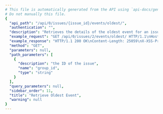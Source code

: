 ```yaml
---
# This file is automatically generated from the API using `api-docs/generate.py`
# Do not manually this file.
{
  "api_path": "/api/0/issues/{issue_id}/events/oldest/", 
  "authentication": "", 
  "description": "Retrieves the details of the oldest event for an issue.", 
  "example_request": "GET /api/0/issues/2/events/oldest/ HTTP/1.1\nHost: sentry.io\nAuthorization: Bearer {base64-encoded-key-here}", 
  "example_response": "HTTP/1.1 200 OK\nContent-Length: 25059\nX-XSS-Protection: 1; mode=block\nContent-Language: en\nX-Content-Type-Options: nosniff\nVary: Accept-Language, Cookie\nAllow: GET, HEAD, OPTIONS\nX-Frame-Options: deny\nContent-Type: application/json\n\n{\n  \"_meta\": {\n    \"context\": null, \n    \"contexts\": null, \n    \"entries\": {}, \n    \"message\": null, \n    \"packages\": null, \n    \"sdk\": null, \n    \"tags\": {}, \n    \"user\": null\n  }, \n  \"context\": {\n    \"emptyList\": [], \n    \"emptyMap\": {}, \n    \"length\": 10837790, \n    \"results\": [\n      1, \n      2, \n      3, \n      4, \n      5\n    ], \n    \"session\": {\n      \"foo\": \"bar\"\n    }, \n    \"unauthorized\": false, \n    \"url\": \"http://example.org/foo/bar/\"\n  }, \n  \"contexts\": {}, \n  \"dateCreated\": \"2018-11-06T17:23:09Z\", \n  \"dateReceived\": \"2018-11-06T17:23:09Z\", \n  \"dist\": null, \n  \"entries\": [\n    {\n      \"data\": {\n        \"formatted\": \"This is an example java exception\", \n        \"message\": \"Authentication failed, token expired!\"\n      }, \n      \"type\": \"message\"\n    }, \n    {\n      \"data\": {\n        \"excOmitted\": null, \n        \"hasSystemFrames\": true, \n        \"values\": [\n          {\n            \"mechanism\": null, \n            \"module\": \"io.sentry.example\", \n            \"rawStacktrace\": null, \n            \"stacktrace\": {\n              \"frames\": [\n                {\n                  \"absPath\": \"Thread.java\", \n                  \"colNo\": null, \n                  \"context\": [], \n                  \"errors\": null, \n                  \"filename\": \"Thread.java\", \n                  \"function\": \"run\", \n                  \"inApp\": false, \n                  \"instructionAddr\": null, \n                  \"lineNo\": 748, \n                  \"module\": \"java.lang.Thread\", \n                  \"package\": null, \n                  \"platform\": null, \n                  \"symbol\": null, \n                  \"symbolAddr\": null, \n                  \"trust\": null, \n                  \"vars\": {}\n                }, \n                {\n                  \"absPath\": \"TaskThread.java\", \n                  \"colNo\": null, \n                  \"context\": [], \n                  \"errors\": null, \n                  \"filename\": \"TaskThread.java\", \n                  \"function\": \"run\", \n                  \"inApp\": false, \n                  \"instructionAddr\": null, \n                  \"lineNo\": 61, \n                  \"module\": \"org.apache.tomcat.util.threads.TaskThread$WrappingRunnable\", \n                  \"package\": null, \n                  \"platform\": null, \n                  \"symbol\": null, \n                  \"symbolAddr\": null, \n                  \"trust\": null, \n                  \"vars\": {}\n                }, \n                {\n                  \"absPath\": \"ThreadPoolExecutor.java\", \n                  \"colNo\": null, \n                  \"context\": [], \n                  \"errors\": null, \n                  \"filename\": \"ThreadPoolExecutor.java\", \n                  \"function\": \"run\", \n                  \"inApp\": false, \n                  \"instructionAddr\": null, \n                  \"lineNo\": 624, \n                  \"module\": \"java.util.concurrent.ThreadPoolExecutor$Worker\", \n                  \"package\": null, \n                  \"platform\": null, \n                  \"symbol\": null, \n                  \"symbolAddr\": null, \n                  \"trust\": null, \n                  \"vars\": {}\n                }, \n                {\n                  \"absPath\": \"ThreadPoolExecutor.java\", \n                  \"colNo\": null, \n                  \"context\": [], \n                  \"errors\": null, \n                  \"filename\": \"ThreadPoolExecutor.java\", \n                  \"function\": \"runWorker\", \n                  \"inApp\": false, \n                  \"instructionAddr\": null, \n                  \"lineNo\": 1149, \n                  \"module\": \"java.util.concurrent.ThreadPoolExecutor\", \n                  \"package\": null, \n                  \"platform\": null, \n                  \"symbol\": null, \n                  \"symbolAddr\": null, \n                  \"trust\": null, \n                  \"vars\": {}\n                }, \n                {\n                  \"absPath\": \"SocketProcessorBase.java\", \n                  \"colNo\": null, \n                  \"context\": [], \n                  \"errors\": null, \n                  \"filename\": \"SocketProcessorBase.java\", \n                  \"function\": \"run\", \n                  \"inApp\": false, \n                  \"instructionAddr\": null, \n                  \"lineNo\": 49, \n                  \"module\": \"org.apache.tomcat.util.net.SocketProcessorBase\", \n                  \"package\": null, \n                  \"platform\": null, \n                  \"symbol\": null, \n                  \"symbolAddr\": null, \n                  \"trust\": null, \n                  \"vars\": {}\n                }, \n                {\n                  \"absPath\": \"NioEndpoint.java\", \n                  \"colNo\": null, \n                  \"context\": [], \n                  \"errors\": null, \n                  \"filename\": \"NioEndpoint.java\", \n                  \"function\": \"doRun\", \n                  \"inApp\": false, \n                  \"instructionAddr\": null, \n                  \"lineNo\": 1434, \n                  \"module\": \"org.apache.tomcat.util.net.NioEndpoint$SocketProcessor\", \n                  \"package\": null, \n                  \"platform\": null, \n                  \"symbol\": null, \n                  \"symbolAddr\": null, \n                  \"trust\": null, \n                  \"vars\": {}\n                }, \n                {\n                  \"absPath\": \"AbstractProtocol.java\", \n                  \"colNo\": null, \n                  \"context\": [], \n                  \"errors\": null, \n                  \"filename\": \"AbstractProtocol.java\", \n                  \"function\": \"process\", \n                  \"inApp\": false, \n                  \"instructionAddr\": null, \n                  \"lineNo\": 798, \n                  \"module\": \"org.apache.coyote.AbstractProtocol$ConnectionHandler\", \n                  \"package\": null, \n                  \"platform\": null, \n                  \"symbol\": null, \n                  \"symbolAddr\": null, \n                  \"trust\": null, \n                  \"vars\": {}\n                }, \n                {\n                  \"absPath\": \"AbstractProcessorLight.java\", \n                  \"colNo\": null, \n                  \"context\": [], \n                  \"errors\": null, \n                  \"filename\": \"AbstractProcessorLight.java\", \n                  \"function\": \"process\", \n                  \"inApp\": false, \n                  \"instructionAddr\": null, \n                  \"lineNo\": 66, \n                  \"module\": \"org.apache.coyote.AbstractProcessorLight\", \n                  \"package\": null, \n                  \"platform\": null, \n                  \"symbol\": null, \n                  \"symbolAddr\": null, \n                  \"trust\": null, \n                  \"vars\": {}\n                }, \n                {\n                  \"absPath\": \"Http11Processor.java\", \n                  \"colNo\": null, \n                  \"context\": [], \n                  \"errors\": null, \n                  \"filename\": \"Http11Processor.java\", \n                  \"function\": \"service\", \n                  \"inApp\": false, \n                  \"instructionAddr\": null, \n                  \"lineNo\": 783, \n                  \"module\": \"org.apache.coyote.http11.Http11Processor\", \n                  \"package\": null, \n                  \"platform\": null, \n                  \"symbol\": null, \n                  \"symbolAddr\": null, \n                  \"trust\": null, \n                  \"vars\": {}\n                }, \n                {\n                  \"absPath\": \"CoyoteAdapter.java\", \n                  \"colNo\": null, \n                  \"context\": [], \n                  \"errors\": null, \n                  \"filename\": \"CoyoteAdapter.java\", \n                  \"function\": \"service\", \n                  \"inApp\": false, \n                  \"instructionAddr\": null, \n                  \"lineNo\": 349, \n                  \"module\": \"org.apache.catalina.connector.CoyoteAdapter\", \n                  \"package\": null, \n                  \"platform\": null, \n                  \"symbol\": null, \n                  \"symbolAddr\": null, \n                  \"trust\": null, \n                  \"vars\": {}\n                }, \n                {\n                  \"absPath\": \"StandardEngineValve.java\", \n                  \"colNo\": null, \n                  \"context\": [], \n                  \"errors\": null, \n                  \"filename\": \"StandardEngineValve.java\", \n                  \"function\": \"invoke\", \n                  \"inApp\": false, \n                  \"instructionAddr\": null, \n                  \"lineNo\": 87, \n                  \"module\": \"org.apache.catalina.core.StandardEngineValve\", \n                  \"package\": null, \n                  \"platform\": null, \n                  \"symbol\": null, \n                  \"symbolAddr\": null, \n                  \"trust\": null, \n                  \"vars\": {}\n                }, \n                {\n                  \"absPath\": \"ErrorReportValve.java\", \n                  \"colNo\": null, \n                  \"context\": [], \n                  \"errors\": null, \n                  \"filename\": \"ErrorReportValve.java\", \n                  \"function\": \"invoke\", \n                  \"inApp\": false, \n                  \"instructionAddr\": null, \n                  \"lineNo\": 79, \n                  \"module\": \"org.apache.catalina.valves.ErrorReportValve\", \n                  \"package\": null, \n                  \"platform\": null, \n                  \"symbol\": null, \n                  \"symbolAddr\": null, \n                  \"trust\": null, \n                  \"vars\": {}\n                }, \n                {\n                  \"absPath\": \"StandardHostValve.java\", \n                  \"colNo\": null, \n                  \"context\": [], \n                  \"errors\": null, \n                  \"filename\": \"StandardHostValve.java\", \n                  \"function\": \"invoke\", \n                  \"inApp\": false, \n                  \"instructionAddr\": null, \n                  \"lineNo\": 140, \n                  \"module\": \"org.apache.catalina.core.StandardHostValve\", \n                  \"package\": null, \n                  \"platform\": null, \n                  \"symbol\": null, \n                  \"symbolAddr\": null, \n                  \"trust\": null, \n                  \"vars\": {}\n                }, \n                {\n                  \"absPath\": \"AuthenticatorBase.java\", \n                  \"colNo\": null, \n                  \"context\": [], \n                  \"errors\": null, \n                  \"filename\": \"AuthenticatorBase.java\", \n                  \"function\": \"invoke\", \n                  \"inApp\": false, \n                  \"instructionAddr\": null, \n                  \"lineNo\": 474, \n                  \"module\": \"org.apache.catalina.authenticator.AuthenticatorBase\", \n                  \"package\": null, \n                  \"platform\": null, \n                  \"symbol\": null, \n                  \"symbolAddr\": null, \n                  \"trust\": null, \n                  \"vars\": {}\n                }, \n                {\n                  \"absPath\": \"StandardContextValve.java\", \n                  \"colNo\": null, \n                  \"context\": [], \n                  \"errors\": null, \n                  \"filename\": \"StandardContextValve.java\", \n                  \"function\": \"invoke\", \n                  \"inApp\": false, \n                  \"instructionAddr\": null, \n                  \"lineNo\": 96, \n                  \"module\": \"org.apache.catalina.core.StandardContextValve\", \n                  \"package\": null, \n                  \"platform\": null, \n                  \"symbol\": null, \n                  \"symbolAddr\": null, \n                  \"trust\": null, \n                  \"vars\": {}\n                }, \n                {\n                  \"absPath\": \"StandardWrapperValve.java\", \n                  \"colNo\": null, \n                  \"context\": [], \n                  \"errors\": null, \n                  \"filename\": \"StandardWrapperValve.java\", \n                  \"function\": \"invoke\", \n                  \"inApp\": false, \n                  \"instructionAddr\": null, \n                  \"lineNo\": 198, \n                  \"module\": \"org.apache.catalina.core.StandardWrapperValve\", \n                  \"package\": null, \n                  \"platform\": null, \n                  \"symbol\": null, \n                  \"symbolAddr\": null, \n                  \"trust\": null, \n                  \"vars\": {}\n                }, \n                {\n                  \"absPath\": \"ApplicationFilterChain.java\", \n                  \"colNo\": null, \n                  \"context\": [], \n                  \"errors\": null, \n                  \"filename\": \"ApplicationFilterChain.java\", \n                  \"function\": \"doFilter\", \n                  \"inApp\": false, \n                  \"instructionAddr\": null, \n                  \"lineNo\": 165, \n                  \"module\": \"org.apache.catalina.core.ApplicationFilterChain\", \n                  \"package\": null, \n                  \"platform\": null, \n                  \"symbol\": null, \n                  \"symbolAddr\": null, \n                  \"trust\": null, \n                  \"vars\": {}\n                }, \n                {\n                  \"absPath\": \"ApplicationFilterChain.java\", \n                  \"colNo\": null, \n                  \"context\": [], \n                  \"errors\": null, \n                  \"filename\": \"ApplicationFilterChain.java\", \n                  \"function\": \"internalDoFilter\", \n                  \"inApp\": false, \n                  \"instructionAddr\": null, \n                  \"lineNo\": 192, \n                  \"module\": \"org.apache.catalina.core.ApplicationFilterChain\", \n                  \"package\": null, \n                  \"platform\": null, \n                  \"symbol\": null, \n                  \"symbolAddr\": null, \n                  \"trust\": null, \n                  \"vars\": {}\n                }, \n                {\n                  \"absPath\": \"OncePerRequestFilter.java\", \n                  \"colNo\": null, \n                  \"context\": [], \n                  \"errors\": null, \n                  \"filename\": \"OncePerRequestFilter.java\", \n                  \"function\": \"doFilter\", \n                  \"inApp\": false, \n                  \"instructionAddr\": null, \n                  \"lineNo\": 107, \n                  \"module\": \"org.springframework.web.filter.OncePerRequestFilter\", \n                  \"package\": null, \n                  \"platform\": null, \n                  \"symbol\": null, \n                  \"symbolAddr\": null, \n                  \"trust\": null, \n                  \"vars\": {}\n                }, \n                {\n                  \"absPath\": \"CharacterEncodingFilter.java\", \n                  \"colNo\": null, \n                  \"context\": [], \n                  \"errors\": null, \n                  \"filename\": \"CharacterEncodingFilter.java\", \n                  \"function\": \"doFilterInternal\", \n                  \"inApp\": false, \n                  \"instructionAddr\": null, \n                  \"lineNo\": 197, \n                  \"module\": \"org.springframework.web.filter.CharacterEncodingFilter\", \n                  \"package\": null, \n                  \"platform\": null, \n                  \"symbol\": null, \n                  \"symbolAddr\": null, \n                  \"trust\": null, \n                  \"vars\": {}\n                }, \n                {\n                  \"absPath\": \"ApplicationFilterChain.java\", \n                  \"colNo\": null, \n                  \"context\": [], \n                  \"errors\": null, \n                  \"filename\": \"ApplicationFilterChain.java\", \n                  \"function\": \"doFilter\", \n                  \"inApp\": false, \n                  \"instructionAddr\": null, \n                  \"lineNo\": 165, \n                  \"module\": \"org.apache.catalina.core.ApplicationFilterChain\", \n                  \"package\": null, \n                  \"platform\": null, \n                  \"symbol\": null, \n                  \"symbolAddr\": null, \n                  \"trust\": null, \n                  \"vars\": {}\n                }, \n                {\n                  \"absPath\": \"ApplicationFilterChain.java\", \n                  \"colNo\": null, \n                  \"context\": [], \n                  \"errors\": null, \n                  \"filename\": \"ApplicationFilterChain.java\", \n                  \"function\": \"internalDoFilter\", \n                  \"inApp\": false, \n                  \"instructionAddr\": null, \n                  \"lineNo\": 192, \n                  \"module\": \"org.apache.catalina.core.ApplicationFilterChain\", \n                  \"package\": null, \n                  \"platform\": null, \n                  \"symbol\": null, \n                  \"symbolAddr\": null, \n                  \"trust\": null, \n                  \"vars\": {}\n                }, \n                {\n                  \"absPath\": \"OncePerRequestFilter.java\", \n                  \"colNo\": null, \n                  \"context\": [], \n                  \"errors\": null, \n                  \"filename\": \"OncePerRequestFilter.java\", \n                  \"function\": \"doFilter\", \n                  \"inApp\": false, \n                  \"instructionAddr\": null, \n                  \"lineNo\": 107, \n                  \"module\": \"org.springframework.web.filter.OncePerRequestFilter\", \n                  \"package\": null, \n                  \"platform\": null, \n                  \"symbol\": null, \n                  \"symbolAddr\": null, \n                  \"trust\": null, \n                  \"vars\": {}\n                }, \n                {\n                  \"absPath\": \"HiddenHttpMethodFilter.java\", \n                  \"colNo\": null, \n                  \"context\": [], \n                  \"errors\": null, \n                  \"filename\": \"HiddenHttpMethodFilter.java\", \n                  \"function\": \"doFilterInternal\", \n                  \"inApp\": false, \n                  \"instructionAddr\": null, \n                  \"lineNo\": 81, \n                  \"module\": \"org.springframework.web.filter.HiddenHttpMethodFilter\", \n                  \"package\": null, \n                  \"platform\": null, \n                  \"symbol\": null, \n                  \"symbolAddr\": null, \n                  \"trust\": null, \n                  \"vars\": null\n                }, \n                {\n                  \"absPath\": \"ApplicationFilterChain.java\", \n                  \"colNo\": null, \n                  \"context\": [], \n                  \"errors\": null, \n                  \"filename\": \"ApplicationFilterChain.java\", \n                  \"function\": \"doFilter\", \n                  \"inApp\": false, \n                  \"instructionAddr\": null, \n                  \"lineNo\": 165, \n                  \"module\": \"org.apache.catalina.core.ApplicationFilterChain\", \n                  \"package\": null, \n                  \"platform\": null, \n                  \"symbol\": null, \n                  \"symbolAddr\": null, \n                  \"trust\": null, \n                  \"vars\": null\n                }, \n                {\n                  \"absPath\": \"ApplicationFilterChain.java\", \n                  \"colNo\": null, \n                  \"context\": [], \n                  \"errors\": null, \n                  \"filename\": \"ApplicationFilterChain.java\", \n                  \"function\": \"internalDoFilter\", \n                  \"inApp\": false, \n                  \"instructionAddr\": null, \n                  \"lineNo\": 192, \n                  \"module\": \"org.apache.catalina.core.ApplicationFilterChain\", \n                  \"package\": null, \n                  \"platform\": null, \n                  \"symbol\": null, \n                  \"symbolAddr\": null, \n                  \"trust\": null, \n                  \"vars\": null\n                }, \n                {\n                  \"absPath\": \"OncePerRequestFilter.java\", \n                  \"colNo\": null, \n                  \"context\": [], \n                  \"errors\": null, \n                  \"filename\": \"OncePerRequestFilter.java\", \n                  \"function\": \"doFilter\", \n                  \"inApp\": false, \n                  \"instructionAddr\": null, \n                  \"lineNo\": 107, \n                  \"module\": \"org.springframework.web.filter.OncePerRequestFilter\", \n                  \"package\": null, \n                  \"platform\": null, \n                  \"symbol\": null, \n                  \"symbolAddr\": null, \n                  \"trust\": null, \n                  \"vars\": null\n                }, \n                {\n                  \"absPath\": \"HttpPutFormContentFilter.java\", \n                  \"colNo\": null, \n                  \"context\": [], \n                  \"errors\": null, \n                  \"filename\": \"HttpPutFormContentFilter.java\", \n                  \"function\": \"doFilterInternal\", \n                  \"inApp\": false, \n                  \"instructionAddr\": null, \n                  \"lineNo\": 105, \n                  \"module\": \"org.springframework.web.filter.HttpPutFormContentFilter\", \n                  \"package\": null, \n                  \"platform\": null, \n                  \"symbol\": null, \n                  \"symbolAddr\": null, \n                  \"trust\": null, \n                  \"vars\": null\n                }, \n                {\n                  \"absPath\": \"ApplicationFilterChain.java\", \n                  \"colNo\": null, \n                  \"context\": [], \n                  \"errors\": null, \n                  \"filename\": \"ApplicationFilterChain.java\", \n                  \"function\": \"doFilter\", \n                  \"inApp\": false, \n                  \"instructionAddr\": null, \n                  \"lineNo\": 165, \n                  \"module\": \"org.apache.catalina.core.ApplicationFilterChain\", \n                  \"package\": null, \n                  \"platform\": null, \n                  \"symbol\": null, \n                  \"symbolAddr\": null, \n                  \"trust\": null, \n                  \"vars\": null\n                }, \n                {\n                  \"absPath\": \"ApplicationFilterChain.java\", \n                  \"colNo\": null, \n                  \"context\": [], \n                  \"errors\": null, \n                  \"filename\": \"ApplicationFilterChain.java\", \n                  \"function\": \"internalDoFilter\", \n                  \"inApp\": false, \n                  \"instructionAddr\": null, \n                  \"lineNo\": 192, \n                  \"module\": \"org.apache.catalina.core.ApplicationFilterChain\", \n                  \"package\": null, \n                  \"platform\": null, \n                  \"symbol\": null, \n                  \"symbolAddr\": null, \n                  \"trust\": null, \n                  \"vars\": null\n                }, \n                {\n                  \"absPath\": \"OncePerRequestFilter.java\", \n                  \"colNo\": null, \n                  \"context\": [], \n                  \"errors\": null, \n                  \"filename\": \"OncePerRequestFilter.java\", \n                  \"function\": \"doFilter\", \n                  \"inApp\": false, \n                  \"instructionAddr\": null, \n                  \"lineNo\": 107, \n                  \"module\": \"org.springframework.web.filter.OncePerRequestFilter\", \n                  \"package\": null, \n                  \"platform\": null, \n                  \"symbol\": null, \n                  \"symbolAddr\": null, \n                  \"trust\": null, \n                  \"vars\": null\n                }, \n                {\n                  \"absPath\": \"RequestContextFilter.java\", \n                  \"colNo\": null, \n                  \"context\": [], \n                  \"errors\": null, \n                  \"filename\": \"RequestContextFilter.java\", \n                  \"function\": \"doFilterInternal\", \n                  \"inApp\": false, \n                  \"instructionAddr\": null, \n                  \"lineNo\": 99, \n                  \"module\": \"org.springframework.web.filter.RequestContextFilter\", \n                  \"package\": null, \n                  \"platform\": null, \n                  \"symbol\": null, \n                  \"symbolAddr\": null, \n                  \"trust\": null, \n                  \"vars\": {}\n                }, \n                {\n                  \"absPath\": \"ApplicationFilterChain.java\", \n                  \"colNo\": null, \n                  \"context\": [], \n                  \"errors\": null, \n                  \"filename\": \"ApplicationFilterChain.java\", \n                  \"function\": \"doFilter\", \n                  \"inApp\": false, \n                  \"instructionAddr\": null, \n                  \"lineNo\": 165, \n                  \"module\": \"org.apache.catalina.core.ApplicationFilterChain\", \n                  \"package\": null, \n                  \"platform\": null, \n                  \"symbol\": null, \n                  \"symbolAddr\": null, \n                  \"trust\": null, \n                  \"vars\": {}\n                }, \n                {\n                  \"absPath\": \"ApplicationFilterChain.java\", \n                  \"colNo\": null, \n                  \"context\": [], \n                  \"errors\": null, \n                  \"filename\": \"ApplicationFilterChain.java\", \n                  \"function\": \"internalDoFilter\", \n                  \"inApp\": false, \n                  \"instructionAddr\": null, \n                  \"lineNo\": 192, \n                  \"module\": \"org.apache.catalina.core.ApplicationFilterChain\", \n                  \"package\": null, \n                  \"platform\": null, \n                  \"symbol\": null, \n                  \"symbolAddr\": null, \n                  \"trust\": null, \n                  \"vars\": {}\n                }, \n                {\n                  \"absPath\": \"WsFilter.java\", \n                  \"colNo\": null, \n                  \"context\": [], \n                  \"errors\": null, \n                  \"filename\": \"WsFilter.java\", \n                  \"function\": \"doFilter\", \n                  \"inApp\": false, \n                  \"instructionAddr\": null, \n                  \"lineNo\": 52, \n                  \"module\": \"org.apache.tomcat.websocket.server.WsFilter\", \n                  \"package\": null, \n                  \"platform\": null, \n                  \"symbol\": null, \n                  \"symbolAddr\": null, \n                  \"trust\": null, \n                  \"vars\": {}\n                }, \n                {\n                  \"absPath\": \"ApplicationFilterChain.java\", \n                  \"colNo\": null, \n                  \"context\": [], \n                  \"errors\": null, \n                  \"filename\": \"ApplicationFilterChain.java\", \n                  \"function\": \"doFilter\", \n                  \"inApp\": false, \n                  \"instructionAddr\": null, \n                  \"lineNo\": 165, \n                  \"module\": \"org.apache.catalina.core.ApplicationFilterChain\", \n                  \"package\": null, \n                  \"platform\": null, \n                  \"symbol\": null, \n                  \"symbolAddr\": null, \n                  \"trust\": null, \n                  \"vars\": {}\n                }, \n                {\n                  \"absPath\": \"ApplicationFilterChain.java\", \n                  \"colNo\": null, \n                  \"context\": [], \n                  \"errors\": null, \n                  \"filename\": \"ApplicationFilterChain.java\", \n                  \"function\": \"internalDoFilter\", \n                  \"inApp\": false, \n                  \"instructionAddr\": null, \n                  \"lineNo\": 230, \n                  \"module\": \"org.apache.catalina.core.ApplicationFilterChain\", \n                  \"package\": null, \n                  \"platform\": null, \n                  \"symbol\": null, \n                  \"symbolAddr\": null, \n                  \"trust\": null, \n                  \"vars\": {}\n                }, \n                {\n                  \"absPath\": \"HttpServlet.java\", \n                  \"colNo\": null, \n                  \"context\": [], \n                  \"errors\": null, \n                  \"filename\": \"HttpServlet.java\", \n                  \"function\": \"service\", \n                  \"inApp\": false, \n                  \"instructionAddr\": null, \n                  \"lineNo\": 729, \n                  \"module\": \"javax.servlet.http.HttpServlet\", \n                  \"package\": null, \n                  \"platform\": null, \n                  \"symbol\": null, \n                  \"symbolAddr\": null, \n                  \"trust\": null, \n                  \"vars\": {}\n                }, \n                {\n                  \"absPath\": \"FrameworkServlet.java\", \n                  \"colNo\": null, \n                  \"context\": [], \n                  \"errors\": null, \n                  \"filename\": \"FrameworkServlet.java\", \n                  \"function\": \"service\", \n                  \"inApp\": false, \n                  \"instructionAddr\": null, \n                  \"lineNo\": 846, \n                  \"module\": \"org.springframework.web.servlet.FrameworkServlet\", \n                  \"package\": null, \n                  \"platform\": null, \n                  \"symbol\": null, \n                  \"symbolAddr\": null, \n                  \"trust\": null, \n                  \"vars\": {}\n                }, \n                {\n                  \"absPath\": \"HttpServlet.java\", \n                  \"colNo\": null, \n                  \"context\": [], \n                  \"errors\": null, \n                  \"filename\": \"HttpServlet.java\", \n                  \"function\": \"service\", \n                  \"inApp\": false, \n                  \"instructionAddr\": null, \n                  \"lineNo\": 622, \n                  \"module\": \"javax.servlet.http.HttpServlet\", \n                  \"package\": null, \n                  \"platform\": null, \n                  \"symbol\": null, \n                  \"symbolAddr\": null, \n                  \"trust\": null, \n                  \"vars\": {}\n                }, \n                {\n                  \"absPath\": \"FrameworkServlet.java\", \n                  \"colNo\": null, \n                  \"context\": [], \n                  \"errors\": null, \n                  \"filename\": \"FrameworkServlet.java\", \n                  \"function\": \"doGet\", \n                  \"inApp\": false, \n                  \"instructionAddr\": null, \n                  \"lineNo\": 861, \n                  \"module\": \"org.springframework.web.servlet.FrameworkServlet\", \n                  \"package\": null, \n                  \"platform\": null, \n                  \"symbol\": null, \n                  \"symbolAddr\": null, \n                  \"trust\": null, \n                  \"vars\": {}\n                }, \n                {\n                  \"absPath\": \"FrameworkServlet.java\", \n                  \"colNo\": null, \n                  \"context\": [], \n                  \"errors\": null, \n                  \"filename\": \"FrameworkServlet.java\", \n                  \"function\": \"processRequest\", \n                  \"inApp\": false, \n                  \"instructionAddr\": null, \n                  \"lineNo\": 970, \n                  \"module\": \"org.springframework.web.servlet.FrameworkServlet\", \n                  \"package\": null, \n                  \"platform\": null, \n                  \"symbol\": null, \n                  \"symbolAddr\": null, \n                  \"trust\": null, \n                  \"vars\": {}\n                }, \n                {\n                  \"absPath\": \"DispatcherServlet.java\", \n                  \"colNo\": null, \n                  \"context\": [], \n                  \"errors\": null, \n                  \"filename\": \"DispatcherServlet.java\", \n                  \"function\": \"doService\", \n                  \"inApp\": false, \n                  \"instructionAddr\": null, \n                  \"lineNo\": 897, \n                  \"module\": \"org.springframework.web.servlet.DispatcherServlet\", \n                  \"package\": null, \n                  \"platform\": null, \n                  \"symbol\": null, \n                  \"symbolAddr\": null, \n                  \"trust\": null, \n                  \"vars\": {}\n                }, \n                {\n                  \"absPath\": \"DispatcherServlet.java\", \n                  \"colNo\": null, \n                  \"context\": [], \n                  \"errors\": null, \n                  \"filename\": \"DispatcherServlet.java\", \n                  \"function\": \"doDispatch\", \n                  \"inApp\": false, \n                  \"instructionAddr\": null, \n                  \"lineNo\": 963, \n                  \"module\": \"org.springframework.web.servlet.DispatcherServlet\", \n                  \"package\": null, \n                  \"platform\": null, \n                  \"symbol\": null, \n                  \"symbolAddr\": null, \n                  \"trust\": null, \n                  \"vars\": {}\n                }, \n                {\n                  \"absPath\": \"AbstractHandlerMethodAdapter.java\", \n                  \"colNo\": null, \n                  \"context\": [], \n                  \"errors\": null, \n                  \"filename\": \"AbstractHandlerMethodAdapter.java\", \n                  \"function\": \"handle\", \n                  \"inApp\": false, \n                  \"instructionAddr\": null, \n                  \"lineNo\": 85, \n                  \"module\": \"org.springframework.web.servlet.mvc.method.AbstractHandlerMethodAdapter\", \n                  \"package\": null, \n                  \"platform\": null, \n                  \"symbol\": null, \n                  \"symbolAddr\": null, \n                  \"trust\": null, \n                  \"vars\": {}\n                }, \n                {\n                  \"absPath\": \"RequestMappingHandlerAdapter.java\", \n                  \"colNo\": null, \n                  \"context\": [], \n                  \"errors\": null, \n                  \"filename\": \"RequestMappingHandlerAdapter.java\", \n                  \"function\": \"handleInternal\", \n                  \"inApp\": false, \n                  \"instructionAddr\": null, \n                  \"lineNo\": 738, \n                  \"module\": \"org.springframework.web.servlet.mvc.method.annotation.RequestMappingHandlerAdapter\", \n                  \"package\": null, \n                  \"platform\": null, \n                  \"symbol\": null, \n                  \"symbolAddr\": null, \n                  \"trust\": null, \n                  \"vars\": {}\n                }, \n                {\n                  \"absPath\": \"RequestMappingHandlerAdapter.java\", \n                  \"colNo\": null, \n                  \"context\": [], \n                  \"errors\": null, \n                  \"filename\": \"RequestMappingHandlerAdapter.java\", \n                  \"function\": \"invokeHandlerMethod\", \n                  \"inApp\": false, \n                  \"instructionAddr\": null, \n                  \"lineNo\": 827, \n                  \"module\": \"org.springframework.web.servlet.mvc.method.annotation.RequestMappingHandlerAdapter\", \n                  \"package\": null, \n                  \"platform\": null, \n                  \"symbol\": null, \n                  \"symbolAddr\": null, \n                  \"trust\": null, \n                  \"vars\": {}\n                }, \n                {\n                  \"absPath\": \"ServletInvocableHandlerMethod.java\", \n                  \"colNo\": null, \n                  \"context\": [], \n                  \"errors\": null, \n                  \"filename\": \"ServletInvocableHandlerMethod.java\", \n                  \"function\": \"invokeAndHandle\", \n                  \"inApp\": false, \n                  \"instructionAddr\": null, \n                  \"lineNo\": 116, \n                  \"module\": \"org.springframework.web.servlet.mvc.method.annotation.ServletInvocableHandlerMethod\", \n                  \"package\": null, \n                  \"platform\": null, \n                  \"symbol\": null, \n                  \"symbolAddr\": null, \n                  \"trust\": null, \n                  \"vars\": {}\n                }, \n                {\n                  \"absPath\": \"InvocableHandlerMethod.java\", \n                  \"colNo\": null, \n                  \"context\": [], \n                  \"errors\": null, \n                  \"filename\": \"InvocableHandlerMethod.java\", \n                  \"function\": \"invokeForRequest\", \n                  \"inApp\": false, \n                  \"instructionAddr\": null, \n                  \"lineNo\": 133, \n                  \"module\": \"org.springframework.web.method.support.InvocableHandlerMethod\", \n                  \"package\": null, \n                  \"platform\": null, \n                  \"symbol\": null, \n                  \"symbolAddr\": null, \n                  \"trust\": null, \n                  \"vars\": {}\n                }, \n                {\n                  \"absPath\": \"InvocableHandlerMethod.java\", \n                  \"colNo\": null, \n                  \"context\": [], \n                  \"errors\": null, \n                  \"filename\": \"InvocableHandlerMethod.java\", \n                  \"function\": \"doInvoke\", \n                  \"inApp\": false, \n                  \"instructionAddr\": null, \n                  \"lineNo\": 205, \n                  \"module\": \"org.springframework.web.method.support.InvocableHandlerMethod\", \n                  \"package\": null, \n                  \"platform\": null, \n                  \"symbol\": null, \n                  \"symbolAddr\": null, \n                  \"trust\": null, \n                  \"vars\": {}\n                }, \n                {\n                  \"absPath\": \"Method.java\", \n                  \"colNo\": null, \n                  \"context\": [], \n                  \"errors\": null, \n                  \"filename\": \"Method.java\", \n                  \"function\": \"invoke\", \n                  \"inApp\": false, \n                  \"instructionAddr\": null, \n                  \"lineNo\": 498, \n                  \"module\": \"java.lang.reflect.Method\", \n                  \"package\": null, \n                  \"platform\": null, \n                  \"symbol\": null, \n                  \"symbolAddr\": null, \n                  \"trust\": null, \n                  \"vars\": {}\n                }, \n                {\n                  \"absPath\": \"DelegatingMethodAccessorImpl.java\", \n                  \"colNo\": null, \n                  \"context\": [], \n                  \"errors\": null, \n                  \"filename\": \"DelegatingMethodAccessorImpl.java\", \n                  \"function\": \"invoke\", \n                  \"inApp\": false, \n                  \"instructionAddr\": null, \n                  \"lineNo\": 43, \n                  \"module\": \"sun.reflect.DelegatingMethodAccessorImpl\", \n                  \"package\": null, \n                  \"platform\": null, \n                  \"symbol\": null, \n                  \"symbolAddr\": null, \n                  \"trust\": null, \n                  \"vars\": {}\n                }, \n                {\n                  \"absPath\": \"NativeMethodAccessorImpl.java\", \n                  \"colNo\": null, \n                  \"context\": [], \n                  \"errors\": null, \n                  \"filename\": \"NativeMethodAccessorImpl.java\", \n                  \"function\": \"invoke\", \n                  \"inApp\": false, \n                  \"instructionAddr\": null, \n                  \"lineNo\": 62, \n                  \"module\": \"sun.reflect.NativeMethodAccessorImpl\", \n                  \"package\": null, \n                  \"platform\": null, \n                  \"symbol\": null, \n                  \"symbolAddr\": null, \n                  \"trust\": null, \n                  \"vars\": {}\n                }, \n                {\n                  \"absPath\": \"NativeMethodAccessorImpl.java\", \n                  \"colNo\": null, \n                  \"context\": [], \n                  \"errors\": null, \n                  \"filename\": \"NativeMethodAccessorImpl.java\", \n                  \"function\": \"invoke0\", \n                  \"inApp\": false, \n                  \"instructionAddr\": null, \n                  \"lineNo\": null, \n                  \"module\": \"sun.reflect.NativeMethodAccessorImpl\", \n                  \"package\": null, \n                  \"platform\": null, \n                  \"symbol\": null, \n                  \"symbolAddr\": null, \n                  \"trust\": null, \n                  \"vars\": {}\n                }, \n                {\n                  \"absPath\": \"Application.java\", \n                  \"colNo\": null, \n                  \"context\": [], \n                  \"errors\": null, \n                  \"filename\": \"Application.java\", \n                  \"function\": \"home\", \n                  \"inApp\": true, \n                  \"instructionAddr\": null, \n                  \"lineNo\": 102, \n                  \"module\": \"io.sentry.example.Application\", \n                  \"package\": null, \n                  \"platform\": null, \n                  \"symbol\": null, \n                  \"symbolAddr\": null, \n                  \"trust\": null, \n                  \"vars\": {}\n                }, \n                {\n                  \"absPath\": \"Sidebar.java\", \n                  \"colNo\": null, \n                  \"context\": [], \n                  \"errors\": null, \n                  \"filename\": \"Sidebar.java\", \n                  \"function\": \"fetch\", \n                  \"inApp\": true, \n                  \"instructionAddr\": null, \n                  \"lineNo\": 5, \n                  \"module\": \"io.sentry.example.Sidebar\", \n                  \"package\": null, \n                  \"platform\": null, \n                  \"symbol\": null, \n                  \"symbolAddr\": null, \n                  \"trust\": null, \n                  \"vars\": {}\n                }, \n                {\n                  \"absPath\": \"ApiRequest.java\", \n                  \"colNo\": null, \n                  \"context\": [], \n                  \"errors\": null, \n                  \"filename\": \"ApiRequest.java\", \n                  \"function\": \"perform\", \n                  \"inApp\": true, \n                  \"instructionAddr\": null, \n                  \"lineNo\": 8, \n                  \"module\": \"io.sentry.example.ApiRequest\", \n                  \"package\": null, \n                  \"platform\": null, \n                  \"symbol\": null, \n                  \"symbolAddr\": null, \n                  \"trust\": null, \n                  \"vars\": {}\n                }\n              ], \n              \"framesOmitted\": null, \n              \"hasSystemFrames\": true, \n              \"registers\": null\n            }, \n            \"threadId\": null, \n            \"type\": \"ApiException\", \n            \"value\": \"Authentication failed, token expired!\"\n          }\n        ]\n      }, \n      \"type\": \"exception\"\n    }, \n    {\n      \"data\": {\n        \"values\": [\n          {\n            \"category\": null, \n            \"data\": null, \n            \"event_id\": null, \n            \"level\": \"debug\", \n            \"message\": \"Querying for user.\", \n            \"timestamp\": \"2018-11-06T17:23:05.167Z\", \n            \"type\": \"default\"\n          }, \n          {\n            \"category\": null, \n            \"data\": null, \n            \"event_id\": null, \n            \"level\": \"debug\", \n            \"message\": \"User found: user@sentry.io\", \n            \"timestamp\": \"2018-11-06T17:23:06.167Z\", \n            \"type\": \"default\"\n          }, \n          {\n            \"category\": null, \n            \"data\": null, \n            \"event_id\": null, \n            \"level\": \"info\", \n            \"message\": \"Loaded homepage content from memcached.\", \n            \"timestamp\": \"2018-11-06T17:23:07.167Z\", \n            \"type\": \"default\"\n          }, \n          {\n            \"category\": null, \n            \"data\": null, \n            \"event_id\": null, \n            \"level\": \"warning\", \n            \"message\": \"Sidebar content not in cache, hitting API server.\", \n            \"timestamp\": \"2018-11-06T17:23:08.167Z\", \n            \"type\": \"default\"\n          }\n        ]\n      }, \n      \"type\": \"breadcrumbs\"\n    }, \n    {\n      \"data\": {\n        \"cookies\": [\n          [\n            \"foo\", \n            \"bar\"\n          ], \n          [\n            \"biz\", \n            \"baz\"\n          ]\n        ], \n        \"data\": {\n          \"hello\": \"world\"\n        }, \n        \"env\": {\n          \"ENV\": \"prod\"\n        }, \n        \"fragment\": \"\", \n        \"headers\": [\n          [\n            \"Content-Type\", \n            \"application/json\"\n          ], \n          [\n            \"Referer\", \n            \"http://example.com\"\n          ], \n          [\n            \"User-Agent\", \n            \"Mozilla/5.0 (Windows NT 6.2; WOW64) AppleWebKit/537.36 (KHTML, like Gecko) Chrome/28.0.1500.72 Safari/537.36\"\n          ]\n        ], \n        \"inferredContentType\": \"application/json\", \n        \"method\": \"GET\", \n        \"query\": \"foo=bar\", \n        \"url\": \"http://example.com/foo\"\n      }, \n      \"type\": \"request\"\n    }\n  ], \n  \"errors\": [\n    {\n      \"data\": {\n        \"name\": \"version\"\n      }, \n      \"message\": \"Discarded invalid parameter 'version'\", \n      \"type\": \"invalid_attribute\"\n    }, \n    {\n      \"data\": {\n        \"name\": \"type\"\n      }, \n      \"message\": \"Discarded invalid parameter 'type'\", \n      \"type\": \"invalid_attribute\"\n    }\n  ], \n  \"eventID\": \"cc625c0ee6c044cdbabc80d6d2afc864\", \n  \"fingerprints\": [\n    \"16bcfa056ee73de2bc7846c8358f619d\"\n  ], \n  \"groupID\": \"2\", \n  \"id\": \"2\", \n  \"message\": \"This is an example java exception\", \n  \"metadata\": {\n    \"filename\": \"ApiRequest.java\", \n    \"type\": \"ApiException\", \n    \"value\": \"Authentication failed, token expired!\"\n  }, \n  \"nextEventID\": null, \n  \"packages\": {\n    \"my.package\": \"1.0.0\"\n  }, \n  \"platform\": \"java\", \n  \"previousEventID\": null, \n  \"release\": {\n    \"authors\": [], \n    \"commitCount\": 0, \n    \"data\": {}, \n    \"dateCreated\": \"2018-11-06T17:23:04.417Z\", \n    \"dateReleased\": null, \n    \"deployCount\": 0, \n    \"firstEvent\": \"2018-11-06T17:23:05.145Z\", \n    \"lastCommit\": null, \n    \"lastDeploy\": null, \n    \"lastEvent\": \"2018-11-06T17:23:05.145Z\", \n    \"newGroups\": 0, \n    \"owner\": null, \n    \"projects\": [\n      {\n        \"name\": \"Pump Station\", \n        \"slug\": \"pump-station\"\n      }\n    ], \n    \"ref\": null, \n    \"shortVersion\": \"76bfa7a\", \n    \"url\": null, \n    \"version\": \"76bfa7a9209b74959bdc30b31d2bd164a086a77a\"\n  }, \n  \"sdk\": {\n    \"name\": \"sentry-java\", \n    \"upstream\": {\n      \"isNewer\": true, \n      \"name\": \"sentry-java\", \n      \"url\": \"https://docs.sentry.io/clients/java/\"\n    }, \n    \"version\": \"1.4.0-3ded0\"\n  }, \n  \"size\": 13434, \n  \"tags\": [\n    {\n      \"_meta\": null, \n      \"key\": \"browser\", \n      \"value\": \"Chrome 60.0\"\n    }, \n    {\n      \"_meta\": null, \n      \"key\": \"device\", \n      \"value\": \"Other\"\n    }, \n    {\n      \"_meta\": null, \n      \"key\": \"environment\", \n      \"value\": \"production\"\n    }, \n    {\n      \"_meta\": null, \n      \"key\": \"level\", \n      \"value\": \"error\"\n    }, \n    {\n      \"_meta\": null, \n      \"key\": \"os\", \n      \"value\": \"Mac OS X 10.12.6\"\n    }, \n    {\n      \"_meta\": null, \n      \"key\": \"release\", \n      \"value\": \"76bfa7a9209b74959bdc30b31d2bd164a086a77a\"\n    }, \n    {\n      \"_meta\": null, \n      \"key\": \"server_name\", \n      \"value\": \"web1.example.com\"\n    }, \n    {\n      \"_meta\": null, \n      \"key\": \"url\", \n      \"value\": \"http://localhost:8080/\"\n    }, \n    {\n      \"_meta\": null, \n      \"key\": \"user\", \n      \"value\": \"id:1\"\n    }\n  ], \n  \"type\": \"error\", \n  \"user\": {\n    \"data\": {}, \n    \"email\": \"sentry@example.com\", \n    \"id\": \"1\", \n    \"ip_address\": \"127.0.0.1\", \n    \"name\": \"Sentry\", \n    \"username\": \"sentry\"\n  }, \n  \"userReport\": null\n}", 
  "method": "GET", 
  "parameters": null, 
  "path_parameters": [
    {
      "description": "the ID of the issue", 
      "name": "group_id", 
      "type": "string"
    }
  ], 
  "query_parameters": null, 
  "sidebar_order": 11, 
  "title": "Retrieve Oldest Event", 
  "warning": null
}
---
```

